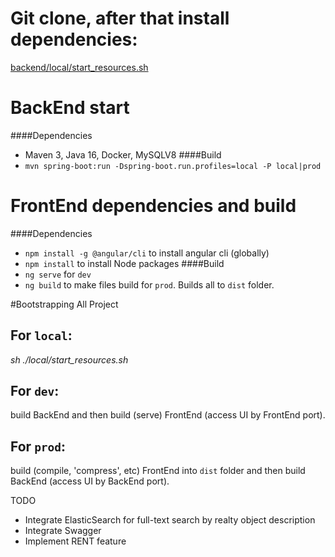 # Git clone, after that install dependencies:
[backend/local/start_resources.sh](backend/local/start_resources.sh)

# BackEnd start
####Dependencies
* Maven 3, Java 16, Docker, MySQLV8
####Build
* `mvn spring-boot:run -Dspring-boot.run.profiles=local -P local|prod`

# FrontEnd dependencies and build
####Dependencies
* `npm install -g @angular/cli` to install angular cli (globally)
* `npm install` to install Node packages
####Build
* `ng serve` for `dev`
* `ng build` to make files build for `prod`. Builds all to `dist` folder.

#Bootstrapping All Project
## For `local`:
_sh ./local/start_resources.sh_
## For `dev`:
build BackEnd and then build (serve) FrontEnd (access UI by FrontEnd port).
## For `prod`:
build (compile, 'compress', etc) FrontEnd into `dist` folder and then build BackEnd (access UI by BackEnd port).


TODO
- Integrate ElasticSearch for full-text search by realty object description
- Integrate Swagger
- Implement RENT feature
